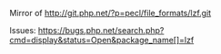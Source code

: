 Mirror of http://git.php.net/?p=pecl/file_formats/lzf.git

Issues: https://bugs.php.net/search.php?cmd=display&status=Open&package_name[]=lzf
